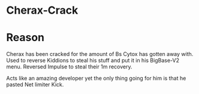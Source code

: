 # Cherax-Crack
# Reason
Cherax has been cracked for the amount of Bs Cytox has gotten away with.
Used to reverse Kiddions to steal his stuff and put it in his BigBase-V2 menu.
Reversed Impulse to steal their 1m recovery.

Acts like an amazing developer yet the only thing going for him is that he pasted Net limiter Kick.
